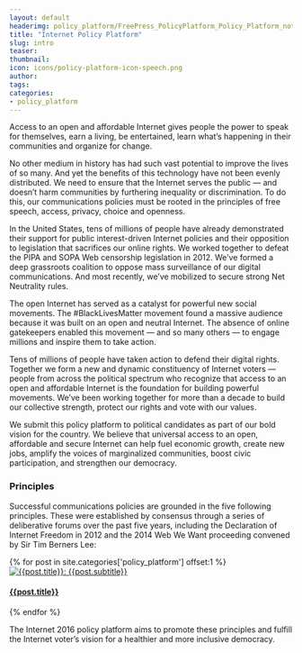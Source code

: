 ```yaml
---
layout: default
headerimg: policy_platform/FreePress_PolicyPlatform_Policy_Platform_notext.png
title: "Internet Policy Platform"
slug: intro
teaser:
thumbnail:
icon: icons/policy-platform-icon-speech.png
author:
tags:
categories:
- policy_platform
---
```

Access to an open and affordable Internet gives people the power to speak for themselves, earn a living, be entertained, learn what’s happening in their communities and organize for change.

No other medium in history has had such vast potential to improve the lives of so many. And yet the benefits of this technology have not been evenly distributed. We need to ensure that the Internet serves the public — and doesn’t harm communities by furthering inequality or discrimination. To do this, our communications policies must be rooted in the principles of free speech, access, privacy, choice and openness.

In the United States, tens of millions of people have already demonstrated their support for public interest-driven Internet policies and their opposition to legislation that sacrifices our online rights. We worked together to defeat the PIPA and SOPA Web censorship legislation in 2012. We’ve formed a deep grassroots coalition to oppose mass surveillance of our digital communications. And most recently, we’ve mobilized to secure strong Net Neutrality rules.

The open Internet has served as a catalyst for powerful new social movements. The #BlackLivesMatter movement found a massive audience because it was built on an open and neutral Internet. The absence of online gatekeepers enabled this movement — and so many others — to engage millions and inspire them to take action.

Tens of millions of people have taken action to defend their digital rights. Together we form a new and dynamic constituency of Internet voters — people from across the political spectrum who recognize that access to an open and affordable Internet is the foundation for building powerful movements. We’ve been working together for more than a decade to build our collective strength, protect our rights and vote with our values.

We submit this policy platform to political candidates as part of our bold vision for the country. We believe that universal access to an open, affordable and secure Internet can help fuel economic growth, create new jobs, amplify the voices of marginalized communities, boost civic participation, and strengthen our democracy.

### Principles

Successful communications policies are grounded in the five following principles. These were established by consensus through a series of deliberative forums over the past five years, including the Declaration of Internet Freedom in 2012 and the 2014 Web We Want proceeding convened by Sir Tim Berners Lee:

  <div class="row policy-intro-nav hidden-xs">
  <div class="col-sm-2">
  </div>
  {% for post in site.categories['policy_platform'] offset:1 %}
    <div class="col-sm-2 text-center policy-nav-icon">
      <a href="#{{post.slug | slugify}}">
	<img src="{{site.baseurl}}{{site.img_dir}}{{post.icon}}" alt="{{post.title}}: {{post.subtitle}}" class="img-responsive">
	<h4>{{post.title}}</h4>
      </a>
    </div>
  {% endfor %}
  </div>

The Internet 2016 policy platform aims to promote these principles and fulfill the Internet voter’s vision for a healthier and more inclusive democracy.
